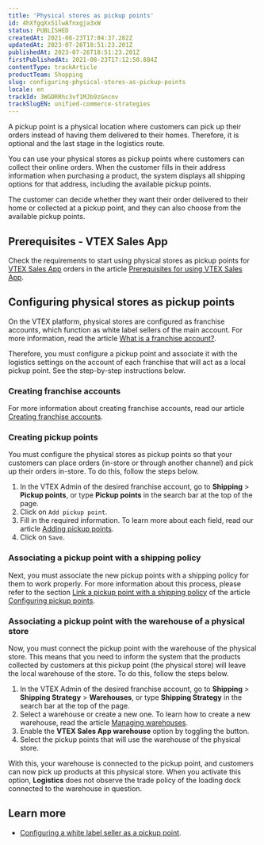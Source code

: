 ```yaml
---
title: 'Physical stores as pickup points'
id: 4hXfgqXxS1lwAfnxgja3xW
status: PUBLISHED
createdAt: 2021-08-23T17:04:37.282Z
updatedAt: 2023-07-26T18:51:23.201Z
publishedAt: 2023-07-26T18:51:23.201Z
firstPublishedAt: 2021-08-23T17:12:50.884Z
contentType: trackArticle
productTeam: Shopping
slug: configuring-physical-stores-as-pickup-points
locale: en
trackId: 3WGDRRhc3vf1MJb9zGncnv
trackSlugEN: unified-commerce-strategies
---
```


A pickup point is a physical location where customers can pick up their orders instead of having them delivered to their homes. Therefore, it is optional and the last stage in the logistics route.

You can use your physical stores as pickup points where customers can collect their online orders. When the customer fills in their address information when purchasing a product, the system displays all shipping options for that address, including the available pickup points.

The customer can decide whether they want their order delivered to their home or collected at a pickup point, and they can also choose from the available pickup points.

## Prerequisites - VTEX Sales App

Check the requirements to start using physical stores as pickup points for [VTEX Sales App](https://help.vtex.com/en/tracks/instore-getting-started-and-setting-up--zav76TFEZlAjnyBVL5tRc/7fnnVlG3Kv1Tay9iagc5yf) orders in the article [Prerequisites for using VTEX Sales App](https://help.vtex.com/en/tracks/instore-getting-started-and-setting-up--zav76TFEZlAjnyBVL5tRc/1wtAanSRA3g2316dw7bw8u). 

## Configuring physical stores as pickup points

On the VTEX platform, physical stores are configured as franchise accounts, which function as white label sellers of the main account. For more information, read the article [What is a franchise account?](https://help.vtex.com/en/tutorial/what-is-a-franchise-account--kWQC6RkFSCUFGgY5gSjdl).

Therefore, you must configure a pickup point and associate it with the logistics settings on the account of each franchise that will act as a local pickup point. See the step-by-step instructions below.

### Creating franchise accounts

For more information about creating franchise accounts, read our article [Creating franchise accounts](https://help.vtex.com/en/tracks/instore-getting-started-and-setting-up--zav76TFEZlAjnyBVL5tRc/eujH0id9Y4WJjjmdazUKd).

### Creating pickup points

You must configure the physical stores as pickup points so that your customers can place orders (in-store or through another channel) and pick up their orders in-store. To do this, follow the steps below.

1. In the VTEX Admin of the desired franchise account, go to **Shipping** > __Pickup points__, or type __Pickup points__ in the search bar at the top of the page.
2. Click on `Add pickup point`.
3. Fill in the required information. To learn more about each field, read our article [Adding pickup points](https://help.vtex.com/en/tutorial/adding-pickup-points--2R5ClQiwe4KoSQgsuiOw4E).
4. Click on `Save`.

### Associating a pickup point with a shipping policy

Next, you must associate the new pickup points with a shipping policy for them to work properly. For more information about this process, please refer to the section [Link a pickup point with a shipping policy](https://help.vtex.com/en/tutorial/adding-pickup-points--2R5ClQiwe4KoSQgsuiOw4E#2-link-a-pickup-point-to-a-shipping-policy) of the article [Configuring pickup points](https://help.vtex.com/en/tutorial/adding-pickup-points--2R5ClQiwe4KoSQgsuiOw4E).

### Associating a pickup point with the warehouse of a physical store

Now, you must connect the pickup point with the warehouse of the physical store. This means that you need to inform the system that the products collected by customers at this pickup point (the physical store) will leave the local warehouse of the store. To do this, follow the steps below.

1. In the VTEX Admin of the desired franchise account, go to **Shipping** > __Shipping Strategy__ > __Warehouses__, or type __Shipping Strategy__ in the search bar at the top of the page.
2. Select a warehouse or create a new one. To learn how to create a new warehouse, read the article [Managing warehouses](https://help.vtex.com/en/tutorial/managing-warehouses--tutorials_137#adding-a-warehouse).
3. Enable the __VTEX Sales App warehouse__ option by toggling the <i class="fas fa-toggle-on"></i> button.
4. Select the pickup points that will use the warehouse of the physical store.

With this, your warehouse is connected to the pickup point, and customers can now pick up products at this physical store. When you activate this option, __Logistics__ does not observe the trade policy of the loading dock connected to the warehouse in question. 

## Learn more
- [Configuring a white label seller as a pickup point](https://help.vtex.com/en/tutorial/setting-up-seller-white-label-as-a-pickup-point--6fSUE2O0taaoKieAaiuc4e).

